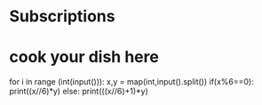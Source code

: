 # Subscriptions
# cook your dish here
for i in range (int(input())):
    x,y = map(int,input().split())
    if(x%6==0):
        print((x//6)*y)
    else:
        print(((x//6)+1)*y)
